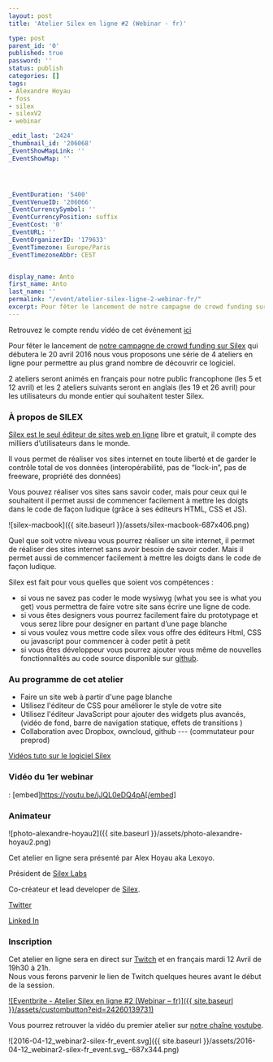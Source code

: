 ```yaml
---
layout: post
title: 'Atelier Silex en ligne #2 (Webinar - fr)'

type: post
parent_id: '0'
published: true
password: ''
status: publish
categories: []
tags:
- Alexandre Hoyau
- foss
- silex
- silexV2
- webinar

_edit_last: '2424'
_thumbnail_id: '206068'
_EventShowMapLink: ''
_EventShowMap: ''




_EventDuration: '5400'
_EventVenueID: '206066'
_EventCurrencySymbol: ''
_EventCurrencyPosition: suffix
_EventCost: '0'
_EventURL: ''
_EventOrganizerID: '179633'
_EventTimezone: Europe/Paris
_EventTimezoneAbbr: CEST


display_name: Anto
first_name: Anto
last_name: ''
permalink: "/event/atelier-silex-ligne-2-webinar-fr/"
excerpt: Pour fêter le lancement de notre campagne de crowd funding sur Silex qui débutera le 20 avril 2016 nous vous proposons une série de 4 ateliers en ligne pour permettre au plus grand nombre de découvrir ce logiciel.
---
```


Retrouvez le compte rendu vidéo de cet événement [ici](https://www.silexlabs.org/compte-rendu-video-webinar-2/)

Pour fêter le lancement de [notre campagne de crowd funding sur Silex](https://www.silexlabs.org/silex-v2-crowd-funding-appel-aux-dons/) qui débutera le 20 avril 2016 nous vous proposons une série de 4 ateliers en ligne pour permettre au plus grand nombre de découvrir ce logiciel.

2 ateliers seront animés en français pour notre public francophone (les 5 et 12 avril) et les 2 ateliers suivants seront en anglais (les 19 et 26 avril) pour les utilisateurs du monde entier qui souhaitent tester Silex.

### **À propos de SILEX**

[Silex est le seul éditeur de sites web en ligne](http://www.silex.me/) libre et gratuit, il compte des milliers d’utilisateurs dans le monde.

Il vous permet de réaliser vos sites internet en toute liberté et de garder le contrôle total de vos données (interopérabilité, pas de “lock-in”, pas de freeware, propriété des données)

Vous pouvez réaliser vos sites sans savoir coder, mais pour ceux qui le souhaitent il permet aussi de commencer facilement à mettre les doigts dans le code de façon ludique (grâce à ses éditeurs HTML, CSS et JS).

![silex-macbook]({{ site.baseurl }}/assets/silex-macbook-687x406.png)

Quel que soit votre niveau vous pourrez réaliser un site internet, il permet de réaliser des sites internet sans avoir besoin de savoir coder. Mais il permet aussi de commencer facilement à mettre les doigts dans le code de façon ludique.

Silex est fait pour vous quelles que soient vos compétences
: 
*   si vous ne savez pas coder le mode wysiwyg (what you see is what you get) vous permettra de faire votre site sans écrire une ligne de code.
*   si vous êtes designers vous pourrez facilement faire du prototypage et vous serez libre pour designer en partant d’une page blanche
*   si vous voulez vous mettre code silex vous offre des éditeurs Html, CSS ou javascript pour commencer à coder petit à petit
*   si vous êtes développeur vous pourrez ajouter vous même de nouvelles fonctionnalités au code source disponible sur [github](https://github.com/silexlabs/Silex).

### Au programme de cet atelier

*   Faire un site web à partir d'une page blanche
*   Utilisez l'éditeur de CSS pour améliorer le style de votre site
*   Utilisez l'éditeur JavaScript pour ajouter des widgets plus avancés, (vidéo de fond, barre de navigation statique, effets de transitions )
*   Collaboration avec Dropbox, owncloud, github
--- (commutateur pour preprod)

[Vidéos tuto sur le logiciel Silex](https://www.silexlabs.org/compte-rendu-video-de-latelier-silex-a-lescapade/)

### Vidéo du 1er webinar
: 
[embed]https://youtu.be/jJQL0eDQ4pA[/embed]

### Animateur

![photo-alexandre-hoyau2]({{ site.baseurl }}/assets/photo-alexandre-hoyau2.png)

Cet atelier en ligne sera présenté par Alex Hoyau aka Lexoyo.

Président de [Silex Labs](https://www.silexlabs.org/)

Co-créateur et lead developer de [Silex](https://www.silex.me/).

[Twitter](https://twitter.com/lexoyo)

[Linked In](https://linkedin.com/in/webappdev)

### Inscription

Cet atelier en ligne sera en direct sur [Twitch](https://www.twitch.tv/lexoyo/profile) et en français mardi 12 Avril de 19h30 à 21h.  
Nous vous ferons parvenir le lien de Twitch quelques heures avant le début de la session.  


[![Eventbrite - Atelier Silex en ligne #2 (Webinar – fr)]({{ site.baseurl }}/assets/custombutton?eid=24260139731)](http://www.eventbrite.fr/e/billets-atelier-silex-en-ligne-2-webinar-fr-24260139731?ref=ebtn)

Vous pourrez retrouver la vidéo du premier atelier sur [notre chaîne youtube](https://www.youtube.com/user/Silexlabs).

![2016-04-12_webinar2-silex-fr_event.svg]({{ site.baseurl }}/assets/2016-04-12_webinar2-silex-fr_event.svg_-687x344.png)